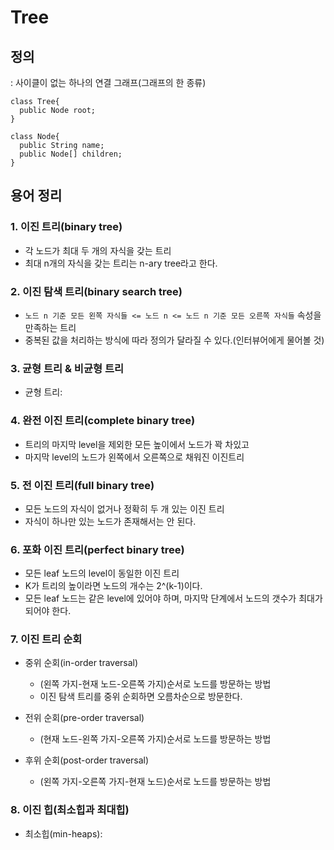 # Tree  

## 정의  
: 사이클이 없는 하나의 연결 그래프(그래프의 한 종류)  

```
class Tree{
  public Node root;
}  

class Node{
  public String name;
  public Node[] children;
}
```

## 용어 정리  

### 1. 이진 트리(binary tree)  
- 각 노드가 최대 두 개의 자식을 갖는 트리  
- 최대 n개의 자식을 갖는 트리는 n-ary tree라고 한다.  

### 2. 이진 탐색 트리(binary search tree)  
- `노드 n 기준 모든 왼쪽 자식들 <= 노드 n <= 노드 n 기준 모든 오른쪽 자식들` 속성을 만족하는 트리  
- 중복된 값을 처리하는 방식에 따라 정의가 달라질 수 있다.(인터뷰어에게 물어볼 것)    

### 3. 균형 트리 & 비균형 트리  
- 균형 트리: 


### 4. 완전 이진 트리(complete binary tree)    
- 트리의 마지막 level을 제외한 모든 높이에서 노드가 꽉 차있고  
- 마지막 level의 노드가 왼쪽에서 오른쪽으로 채워진 이진트리   

### 5. 전 이진 트리(full binary tree)  
- 모든 노드의 자식이 없거나 정확히 두 개 있는 이진 트리  
- 자식이 하나만 있는 노드가 존재해서는 안 된다.  

### 6. 포화 이진 트리(perfect binary tree)   
- 모든 leaf 노드의 level이 동일한 이진 트리  
- K가 트리의 높이라면 노드의 개수는 2^(k-1)이다.        
- 모든 leaf 노드는 같은 level에 있어야 하며, 마지막 단계에서 노드의 갯수가 최대가 되어야 한다.   

### 7. 이진 트리 순회   
- 중위 순회(in-order traversal)   
  - (왼쪽 가지-현재 노드-오른쪽 가지)순서로 노드를 방문하는 방법  
  - 이진 탐색 트리를 중위 순회하면 오름차순으로 방문한다.   
  
- 전위 순회(pre-order traversal)  
  - (현재 노드-왼쪽 가지-오른쪽 가지)순서로 노드를 방문하는 방법  

- 후위 순회(post-order traversal)  
  - (왼쪽 가지-오른쪽 가지-현재 노드)순서로 노드를 방문하는 방법  

### 8. 이진 힙(최소힙과 최대힙)   
- 최소힙(min-heaps): 
